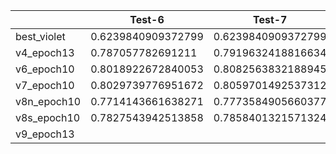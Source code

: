 |             | Test-6             | Test-7             | Test-8             | Test-9             | Null |
| ----------- | ------------------ | ------------------ | ------------------ | ------------------ | ---- |
| best_violet | 0.6239840909372799 | 0.6239840909372799 | 0.625176262802658  |                    |      |
| v4_epoch13  | 0.787057782691211  | 0.7919632418816634 | 0.7973127789928979 |                    |      |
| v6_epoch10  | 0.8018922672840053 | 0.8082563832188945 | 0.8108108108108107 |                    |      |
| v7_epoch10  | 0.8029739776951672 | 0.8059701492537312 | 0.8059701492537312 |                    |      |
| v8n_epoch10 | 0.7714143661638271 | 0.7773584905660377 | 0.7773584905660377 |                    |      |
| v8s_epoch10 | 0.7827543942513858 | 0.7858401321571324 | 0.7812394750133469 |                    |      |
| v9_epoch13  |                    |                    |                    | 0.7693864029423825 |      |
